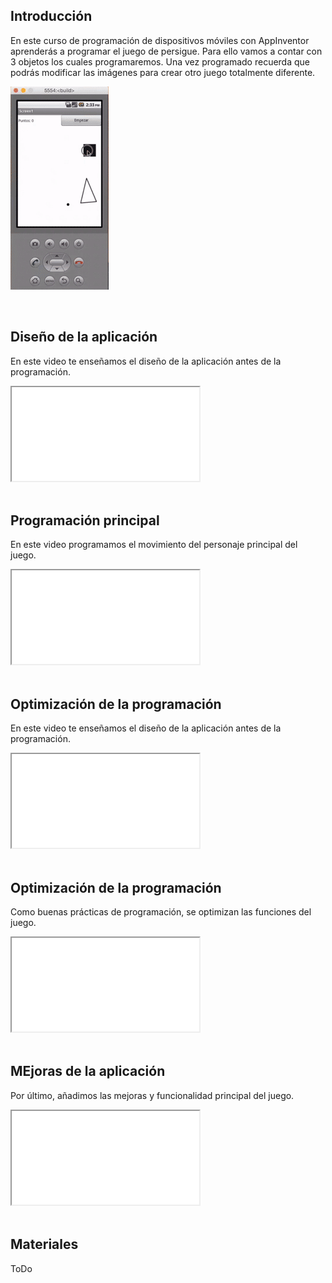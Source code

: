 ## Introducción

En este curso de programación de dispositivos móviles con AppInventor aprenderás a programar el juego de persigue. Para ello vamos a contar con 3 objetos los cuales programaremos. Una vez programado recuerda que podrás modificar las imágenes para crear otro juego totalmente diferente.

![](img/preview.gif)



<br />



## Diseño de la aplicación

En este video te enseñamos el diseño de la aplicación antes de la programación.

<div class="iframe">
  <iframe src="//www.youtube.com/embed/I6SIT252IfM" allowfullscreen></iframe>
</div>



<br />



## Programación principal

En este video programamos el movimiento del personaje principal del juego.

<div class="iframe">
  <iframe src="//www.youtube.com/embed/P4Q52hhwKwY" allowfullscreen></iframe>
</div>



<br />



## Optimización de la programación

En este video te enseñamos el diseño de la aplicación antes de la programación.


<div class="iframe">
  <iframe src="//www.youtube.com/embed/gfQh6w8z6l0" allowfullscreen></iframe>
</div>



<br />



## Optimización de la programación

Como buenas prácticas de programación, se optimizan las funciones del juego.

<div class="iframe">
  <iframe src="//www.youtube.com/embed/1-UkWObQT7k" allowfullscreen></iframe>
</div>



<br />



## MEjoras de la aplicación

Por último, añadimos las mejoras y funcionalidad principal del juego.

<div class="iframe">
  <iframe src="//www.youtube.com/embed/F269WsPhtJE" allowfullscreen></iframe>
</div>



<br />



## Materiales

ToDo
